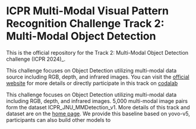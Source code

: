 # ICPR Multi-Modal Visual Pattern Recognition Challenge Track 2: Multi-Modal Object Detection

This is the official repository for the Track 2: Multi-Modal Object Detection challenge (ICPR 2024)_.

This challenge focuses on Object Detection utilizing multi-modal data source including RGB, depth, and infrared images. You can visit the [official website](https://prci-lab.github.io/mmpr-workshop-icpr20242) for more details or directly participate in this track on [codalab]()

This challenge focuses on Object Detection utilizing multi-modal data including RGB, depth, and infrared images. 5,000 multi-modal image pairs form the dataset ICPR_JNU_MMDetection_v1. More details of this track and dataset are on the [home page](https://prci-lab.github.io/mmvpr-workshop-icpr2024/#details-of-the-challenge). We provide this baseline based on yovo-v5, participants can also build other models to 
